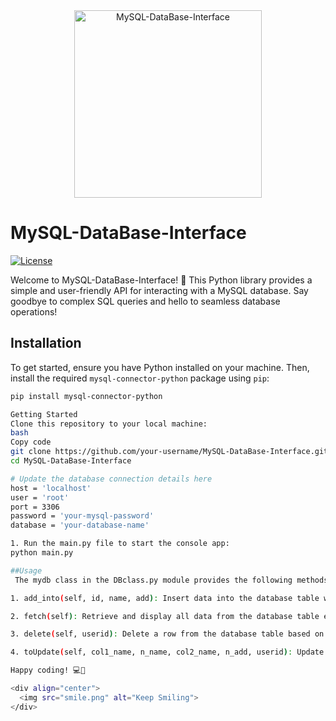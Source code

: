 <div align="center">
  <img src="mysql_database_interface_logo.png" alt="MySQL-DataBase-Interface" width="300px">
</div>

# MySQL-DataBase-Interface

[![License](https://img.shields.io/badge/license-MIT-blue.svg)](LICENSE)

Welcome to MySQL-DataBase-Interface! 🚀 This Python library provides a simple and user-friendly API for interacting with a MySQL database. Say goodbye to complex SQL queries and hello to seamless database operations!

## Installation

To get started, ensure you have Python installed on your machine. Then, install the required `mysql-connector-python` package using `pip`:

```bash
pip install mysql-connector-python

Getting Started
Clone this repository to your local machine:
bash
Copy code
git clone https://github.com/your-username/MySQL-DataBase-Interface.git
cd MySQL-DataBase-Interface

# Update the database connection details here
host = 'localhost'
user = 'root'
port = 3306
password = 'your-mysql-password'
database = 'your-database-name'

1. Run the main.py file to start the console app:
python main.py

##Usage
 The mydb class in the DBclass.py module provides the following methods:

1. add_into(self, id, name, add): Insert data into the database table with ease.

2. fetch(self): Retrieve and display all data from the database table effortlessly.

3. delete(self, userid): Delete a row from the database table based on the userid in a snap.

4. toUpdate(self, col1_name, n_name, col2_name, n_add, userid): Update values in the database table with just a few lines of code.

Happy coding! 💻🎉

<div align="center">
  <img src="smile.png" alt="Keep Smiling">
</div>
```
